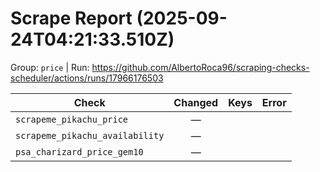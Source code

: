 # Scrape Report (2025-09-24T04:21:33.510Z)

Group: `price`  |  Run: https://github.com/AlbertoRoca96/scraping-checks-scheduler/actions/runs/17966176503

| Check | Changed | Keys | Error |
|---|:---:|:--|:--|
| `scrapeme_pikachu_price` | — |  |  |
| `scrapeme_pikachu_availability` | — |  |  |
| `psa_charizard_price_gem10` | — |  |  |
